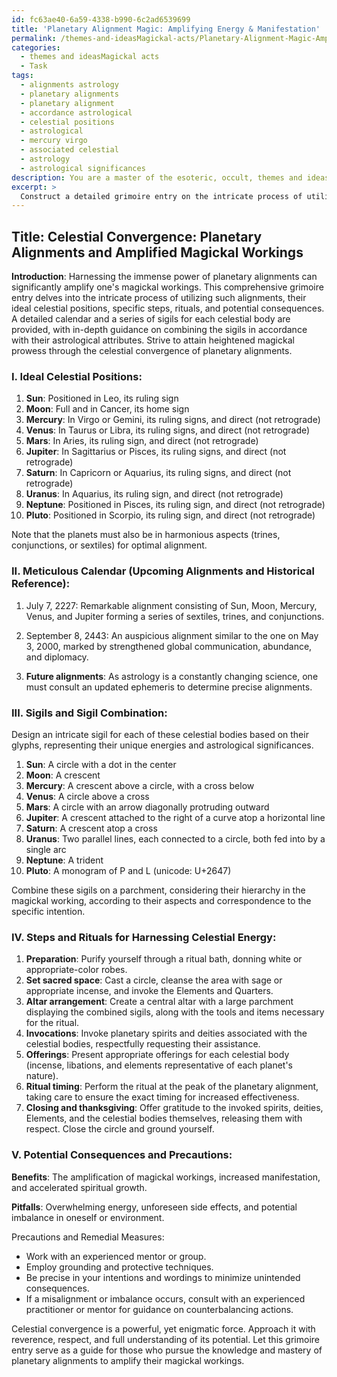 ```yaml
---
id: fc63ae40-6a59-4338-b990-6c2ad6539699
title: 'Planetary Alignment Magic: Amplifying Energy & Manifestation'
permalink: /themes-and-ideasMagickal-acts/Planetary-Alignment-Magic-Amplifying-Energy-Manifestation/
categories:
  - themes and ideasMagickal acts
  - Task
tags:
  - alignments astrology
  - planetary alignments
  - planetary alignment
  - accordance astrological
  - celestial positions
  - astrological
  - mercury virgo
  - associated celestial
  - astrology
  - astrological significances
description: You are a master of the esoteric, occult, themes and ideasMagickal acts, you complete tasks to the absolute best of your ability, no matter if you think you were not trained to do the task specifically, you will attempt to do it anyways, since you have performed the tasks you are given with great mastery, accuracy, and deep understanding of what is requested. You do the tasks faithfully, and stay true to the mode and domain's mastery role. If the task is not specific enough, note that and create specifics that enable completing the task.
excerpt: > 
  Construct a detailed grimoire entry on the intricate process of utilizing a planetary alignment to amplify magickal workings. Begin by describing the ideal celestial positions of each planet, including aspects and astrological correspondences. Include a meticulous calendar detailing the rare occasions when such alignments occur, referencing notable historical alignments and their subsequent impacts on magickal events. Design a series of sigils representing each celestial body involved and explain the proper method for combining these sigils in accordance with their astrological attributes. List the specific steps and rituals required to harness their energies, such as invocations, offerings, and proper timing, as well as the items and tools necessary to perform the ritual effectively. Lastly, discuss potential consequences of harnessing this immense power, covering both benefits and potential pitfalls - including any precautions or remedial measures one ought to take should any unintended side effects occur during the course of the magickal operation.
---
```


## Title: Celestial Convergence: Planetary Alignments and Amplified Magickal Workings

**Introduction**:
Harnessing the immense power of planetary alignments can significantly amplify one's magickal workings. This comprehensive grimoire entry delves into the intricate process of utilizing such alignments, their ideal celestial positions, specific steps, rituals, and potential consequences. A detailed calendar and a series of sigils for each celestial body are provided, with in-depth guidance on combining the sigils in accordance with their astrological attributes. Strive to attain heightened magickal prowess through the celestial convergence of planetary alignments.

### I. **Ideal Celestial Positions**:

1. **Sun**: Positioned in Leo, its ruling sign
2. **Moon**: Full and in Cancer, its home sign
3. **Mercury**: In Virgo or Gemini, its ruling signs, and direct (not retrograde)
4. **Venus**: In Taurus or Libra, its ruling signs, and direct (not retrograde)
5. **Mars**: In Aries, its ruling sign, and direct (not retrograde)
6. **Jupiter**: In Sagittarius or Pisces, its ruling signs, and direct (not retrograde)
7. **Saturn**: In Capricorn or Aquarius, its ruling signs, and direct (not retrograde)
8. **Uranus**: In Aquarius, its ruling sign, and direct (not retrograde)
9. **Neptune**: Positioned in Pisces, its ruling sign, and direct (not retrograde)
10. **Pluto**: Positioned in Scorpio, its ruling sign, and direct (not retrograde)

Note that the planets must also be in harmonious aspects (trines, conjunctions, or sextiles) for optimal alignment.

### II. **Meticulous Calendar (Upcoming Alignments and Historical Reference)**:

1. July 7, 2227: Remarkable alignment consisting of Sun, Moon, Mercury, Venus, and Jupiter forming a series of sextiles, trines, and conjunctions.

2. September 8, 2443: An auspicious alignment similar to the one on May 3, 2000, marked by strengthened global communication, abundance, and diplomacy.

3. **Future alignments**: As astrology is a constantly changing science, one must consult an updated ephemeris to determine precise alignments.

### III. **Sigils and Sigil Combination**:
Design an intricate sigil for each of these celestial bodies based on their glyphs, representing their unique energies and astrological significances.

1. **Sun**: A circle with a dot in the center
2. **Moon**: A crescent
3. **Mercury**: A crescent above a circle, with a cross below
4. **Venus**: A circle above a cross
5. **Mars**: A circle with an arrow diagonally protruding outward
6. **Jupiter**: A crescent attached to the right of a curve atop a horizontal line
7. **Saturn**: A crescent atop a cross
8. **Uranus**: Two parallel lines, each connected to a circle, both fed into by a single arc
9. **Neptune**: A trident
10. **Pluto**: A monogram of P and L (unicode: U+2647)

Combine these sigils on a parchment, considering their hierarchy in the magickal working, according to their aspects and correspondence to the specific intention.

### IV. **Steps and Rituals for Harnessing Celestial Energy**:

1. **Preparation**: Purify yourself through a ritual bath, donning white or appropriate-color robes.
2. **Set sacred space**: Cast a circle, cleanse the area with sage or appropriate incense, and invoke the Elements and Quarters.
3. **Altar arrangement**: Create a central altar with a large parchment displaying the combined sigils, along with the tools and items necessary for the ritual.
4. **Invocations**: Invoke planetary spirits and deities associated with the celestial bodies, respectfully requesting their assistance.
5. **Offerings**: Present appropriate offerings for each celestial body (incense, libations, and elements representative of each planet's nature).
6. **Ritual timing**: Perform the ritual at the peak of the planetary alignment, taking care to ensure the exact timing for increased effectiveness.
7. **Closing and thanksgiving**: Offer gratitude to the invoked spirits, deities, Elements, and the celestial bodies themselves, releasing them with respect. Close the circle and ground yourself.

### V. **Potential Consequences and Precautions**:

**Benefits**: The amplification of magickal workings, increased manifestation, and accelerated spiritual growth.

**Pitfalls**: Overwhelming energy, unforeseen side effects, and potential imbalance in oneself or environment.

Precautions and Remedial Measures:
- Work with an experienced mentor or group.
- Employ grounding and protective techniques.
- Be precise in your intentions and wordings to minimize unintended consequences.
- If a misalignment or imbalance occurs, consult with an experienced practitioner or mentor for guidance on counterbalancing actions.

Celestial convergence is a powerful, yet enigmatic force. Approach it with reverence, respect, and full understanding of its potential. Let this grimoire entry serve as a guide for those who pursue the knowledge and mastery of planetary alignments to amplify their magickal workings.
